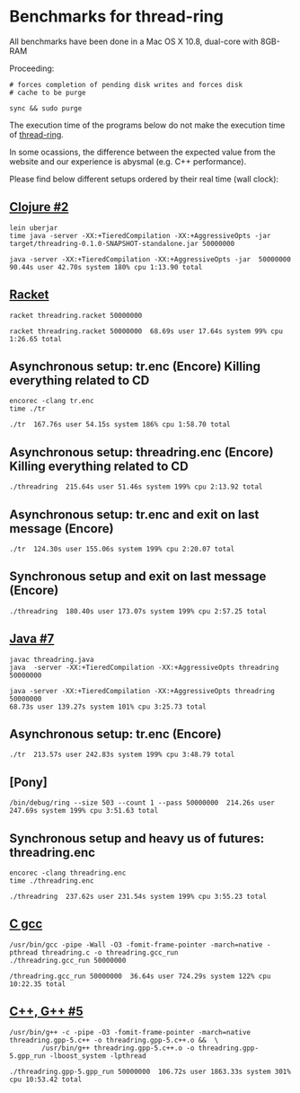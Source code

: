 # Benchmarks for thread-ring

All benchmarks have been done in a Mac OS X 10.8, dual-core with 8GB-RAM

Proceeding:
    
    # forces completion of pending disk writes and forces disk
    # cache to be purge

    sync && sudo purge 

The execution time of the programs below do not make the execution time
of [thread-ring](http://benchmarksgame.alioth.debian.org/u32/performance.php?test=threadring).

In some ocassions, the difference between the expected value from the website and
our experience is abysmal (e.g. C++ performance).

Please find below different setups ordered by their real time (wall clock):

## [Clojure #2](http://benchmarksgame.alioth.debian.org/u32/program.php?test=threadring&lang=clojure&id=2)

    lein uberjar
	time java -server -XX:+TieredCompilation -XX:+AggressiveOpts -jar target/threadring-0.1.0-SNAPSHOT-standalone.jar 50000000

    java -server -XX:+TieredCompilation -XX:+AggressiveOpts -jar  50000000
	90.44s user 42.70s system 180% cpu 1:13.90 total

## [Racket](http://benchmarksgame.alioth.debian.org/u32/program.php?test=threadring&lang=racket&id=1)

    racket threadring.racket 50000000
	
    racket threadring.racket 50000000  68.69s user 17.64s system 99% cpu 1:26.65 total

## Asynchronous setup: tr.enc (**Encore**) Killing everything related to CD

    encorec -clang tr.enc
    time ./tr
    
    ./tr  167.76s user 54.15s system 186% cpu 1:58.70 total

## Asynchronous setup: threadring.enc (**Encore**) Killing everything related to CD

    ./threadring  215.64s user 51.46s system 199% cpu 2:13.92 total
	

## Asynchronous setup: tr.enc and exit on last message (**Encore**)

    ./tr  124.30s user 155.06s system 199% cpu 2:20.07 total

## Synchronous setup and exit on last message (**Encore**)

    ./threadring  180.40s user 173.07s system 199% cpu 2:57.25 total


## [Java #7](http://benchmarksgame.alioth.debian.org/u32/program.php?test=threadring&lang=java&id=7)

    javac threadring.java
    java  -server -XX:+TieredCompilation -XX:+AggressiveOpts threadring 50000000

    java -server -XX:+TieredCompilation -XX:+AggressiveOpts threadring 50000000
    68.73s user 139.27s system 101% cpu 3:25.73 total

## Asynchronous setup: tr.enc (**Encore**)

    ./tr  213.57s user 242.83s system 199% cpu 3:48.79 total
	
## [Pony]
    
    /bin/debug/ring --size 503 --count 1 --pass 50000000  214.26s user 247.69s system 199% cpu 3:51.63 total

## Synchronous setup and heavy us of futures: threadring.enc

    encorec -clang threadring.enc
    time ./threadring.enc

    ./threadring  237.62s user 231.54s system 199% cpu 3:55.23 total


## [C gcc](http://benchmarksgame.alioth.debian.org/u32/program.php?test=threadring&lang=gcc&id=1)

    /usr/bin/gcc -pipe -Wall -O3 -fomit-frame-pointer -march=native -pthread threadring.c -o threadring.gcc_run
	./threadring.gcc_run 50000000

	/threadring.gcc_run 50000000  36.64s user 724.29s system 122% cpu 10:22.35 total


## [C++, G++ #5](http://benchmarksgame.alioth.debian.org/u32/program.php?test=threadring&lang=gpp&id=5)
    /usr/bin/g++ -c -pipe -O3 -fomit-frame-pointer -march=native   threadring.gpp-5.c++ -o threadring.gpp-5.c++.o &&  \
	        /usr/bin/g++ threadring.gpp-5.c++.o -o threadring.gpp-5.gpp_run -lboost_system -lpthread
			
    ./threadring.gpp-5.gpp_run 50000000  106.72s user 1863.33s system 301% cpu 10:53.42 total

